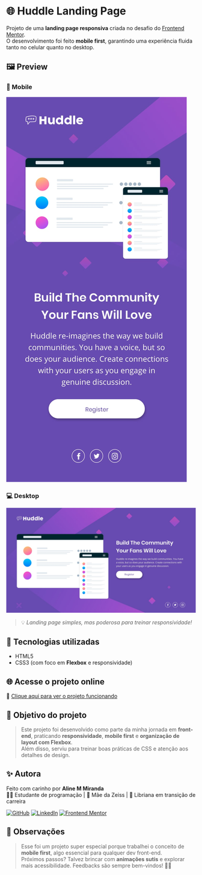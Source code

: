 # 🌐 Huddle Landing Page

Projeto de uma **landing page responsiva** criada no desafio do [Frontend Mentor](https://www.frontendmentor.io).  
O desenvolvimento foi feito **mobile first**, garantindo uma experiência fluida tanto no celular quanto no desktop.  



## 🖼️ Preview

### 📱 Mobile  
![Versão Mobile](./src/design/mobile-design.jpg)

### 💻 Desktop  
![Versão Desktop](./src/design/desktop-design.jpg)

> 💡 *Landing page simples, mas poderosa para treinar responsividade!*



## 🚀 Tecnologias utilizadas

- HTML5  
- CSS3 (com foco em **Flexbox** e responsividade)



## 🌐 Acesse o projeto online

🔗 [Clique aqui para ver o projeto funcionando](https://SEU-LINK-GITHUB-PAGES)



## 🎯 Objetivo do projeto

> Este projeto foi desenvolvido como parte da minha jornada em **front-end**, praticando **responsividade**, **mobile first** e **organização de layout com Flexbox**.  
> Além disso, serviu para treinar boas práticas de CSS e atenção aos detalhes de design.



## ✨ Autora

Feito com carinho por **Aline M Miranda**  
👩‍💻 Estudante de programação | 🐶 Mãe da Zeiss | 🌙 Libriana em transição de carreira  

[![GitHub](https://img.shields.io/badge/-GitHub-black?style=flat-square&logo=github&logoColor=white)](https://github.com/aline-mmiranda)
[![LinkedIn](https://img.shields.io/badge/-LinkedIn-blue?style=flat-square&logo=linkedin&logoColor=white)](https://www.linkedin.com/in/aline-mmiranda)
[![Frontend Mentor](https://img.shields.io/badge/Frontend%20Mentor-blueviolet?logo=frontendmentor)](https://www.frontendmentor.io/profile/aline-mmiranda)



## 📌 Observações

> Esse foi um projeto super especial porque trabalhei o conceito de **mobile first**, algo essencial para qualquer dev front-end.  
> Próximos passos? Talvez brincar com **animações sutis** e explorar mais acessibilidade. Feedbacks são sempre bem-vindos! 💬💜
